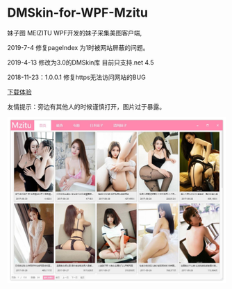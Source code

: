 # DMSkin-for-WPF-Mzitu
妹子图
MEIZITU
WPF开发的妹子采集美图客户端,

2019-7-4 修复pageIndex 为1时被网站屏蔽的问题。

2019-4-13 修改为3.0的DMSkin库 目前只支持.net 4.5

2018-11-23：1.0.0.1 修复https无法访问网站的BUG

[下载体验](https://github.com/944095635/DMSkin-Mzitu/releases)

友情提示：旁边有其他人的时候谨慎打开，图片过于暴露。

<img  src="/Images/bg.jpg" />



